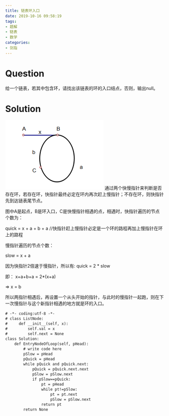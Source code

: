 ```yaml
---
title: 链表环入口
date: 2019-10-16 09:58:19
tags:
- 题解
- 链表
- 数学
categories:
- 剑指
---
```


# Question
给一个链表，若其中包含环，请找出该链表的环的入口结点，否则，输出null。
<!-- more -->

# Solution
![示意图](/images/20191016.png)
通过两个快慢指针来判断是否存在环，若存在环，快指针最终必定在环内再次赶上慢指针；不存在环，则快指针先到达链表尾节点。

图中A是起点，B是环入口，C是快慢指针相遇的点，相遇时，快指针遍历的节点个数为：

quick = x + a + b + a  //快指针赶上慢指针必定是一个环的路程再加上慢指针在环上的路程

慢指针遍历的节点个数：

slow = x + a

因为快指针2倍速于慢指针，所以有:
quick = 2 * slow

即：
x+a+b+a = 2*(x+a)

=> x = b

所以两指针相遇后，再设置一个从头开始的指针，与此时的慢指针一起跑，则在下一次慢指针与这个新指针相遇的地方就是环的入口。

```python3
# -*- coding:utf-8 -*-
# class ListNode:
#     def __init__(self, x):
#         self.val = x
#         self.next = None
class Solution:
    def EntryNodeOfLoop(self, pHead):
        # write code here
        pSlow = pHead
        pQuick = pHead
        while pQuick and pQuick.next:
            pQuick = pQuick.next.next
            pSlow = pSlow.next
            if pSlow==pQuick:
                pt = pHead
                while pt!=pSlow:
                    pt = pt.next
                    pSlow = pSlow.next
                return pt
        return None
```
